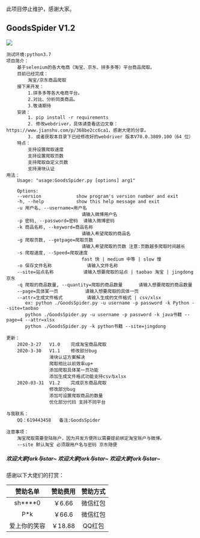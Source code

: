 此项目停止维护，感谢大家。
## GoodsSpider V1.2

![](https://i.loli.net/2020/03/27/cKx7ePL5HYalSA4.png)

	测试环境:python3.7
	项目简介：
		基于selenium的各大电商（淘宝、京东、拼多多等）平台商品爬取。
		目前已经完成：
			淘宝/京东商品爬取
		接下来开发：
			1.拼多多等各大电商平台。
			2.对比、分析同类商品。
			3.敬请期待
		安装：
			1. pip install -r requirements
			2. 修改webdriver，具体请查看这边文章：https://www.jianshu.com/p/368be2cc6ca1，感谢大佬的分享。
			3. 或者获取本目录下已经修改好的webdriver 版本V70.0.3809.100（64 位）
		特点：
			支持设置爬取速度
			支持设置爬取页数
			支持爬取自定义页数
			支持滑块认证
	用法：
		Usage: "usage:GoodsSpider.py [options] arg1"
	
		Options:
	  	--version             show program's version number and exit
	  	-h, --help            show this help message and exit
	  	-u 用户名, --username=用户名
	                        	请输入微博用户名
	  	-p 密码, --password=密码  请输入微博密码
	  	-k 商品名称, --keyword=商品名称
	                        	请输入希望爬取的商品名
	  	-g 爬取页数, --getpage=爬取页数
	                        	请输入希望爬取的页数 注意:页数越多爬取时间越长
	  	-s 爬取速度, --Speed=爬取速度
	                        	fast 快 | medium 中等 | slow 慢
	  	-o 保存文件名称             请输入文件名称
	  	--site=站点名称           请输入想要爬取的站点 | taobao 淘宝 | jingdong 京东
	  	-q 爬取的商品数量, --quantity=爬取的商品数量      请输入想要爬取的商品数量
	  	--page=具体某一页          请输入想要爬取的具体一页
	  	--attr=生成文件格式         请输入生成的文件格式 | csv/xlsx
	       ex: python ./GoodsSpider.py -u username -p password -k Python --site=taobao
	       python ./GoodsSpider.py -u username -p password -k java书籍 --page=4 --attr=xlsx
	       python ./GoodsSpider.py -k python书籍 --site=jingdong

	更新：
		2020-3-27	V1.0	完成淘宝商品爬取
		2020-3-30	V1.1	修改部分bug
					滑块认证方案解决
					爬取相比以前效率up+
					添加爬取具体某一页功能 
					添加生成文件格式功能支持csv与xlsx
		2020-03-31	V1.2	完成京东商品爬取
					修改部分bug
					添加可设置爬取商品的数量
					优化部分代码 支持不同平台

	与我联系：
		QQ：619443458   备注:GoodsSpider
	
	注意事项：
		淘宝爬取需要登陆账户，因为开发方便所以需要提前绑定淘宝账户与微博。
		--site 默认淘宝 必须跟用户名与密码 京东随便
##### 欢迎大家fork与star~  欢迎大家fork与star~  欢迎大家fork与star~


感谢以下大佬们的打赏：

| 赞助名单 | 赞助费用 | 赞助方式 |
| :------: | :------: | :------: |
| sh****0  |  ￥6.66  | 微信红包 |
|  P*k  |  ￥66.6  | 微信红包 |
|爱上你的笑容|￥18.88|QQ红包|
